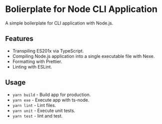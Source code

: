 # Bolierplate for Node CLI Application

A simple boilerplate for CLI application with Node.js.

## Features

- Transpiling ES201x via TypeScript.
- Compiling Node.js application into a single executable file with Nexe.
- Formatting with Prettier.
- Linting with ESLint.

## Usage

- `yarn build` - Build app for production.
- `yarn exe` - Execute app with ts-node.
- `yarn lint` - Lint files.
- `yarn unit` - Execute unit tests.
- `yarn test` - lint and test.
